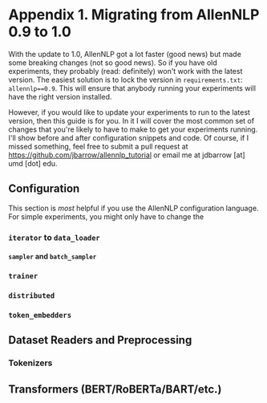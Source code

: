 # Appendix 1. Migrating from AllenNLP 0.9 to 1.0

With the update to 1.0, AllenNLP got a lot faster (good news) but made some breaking changes (not so good news).
So if you have old experiments, they probably (read: definitely) won't work with the latest version.
The easiest solution is to lock the version in `requirements.txt`: `allennlp==0.9`.
This will ensure that anybody running your experiments will have the right version installed.

However, if you would like to update your experiments to run to the latest version, then this guide is for you.
In it I will cover the most common set of changes that you're likely to have to make to get your experiments running.
I'll show before and after configuration snippets and code.
Of course, if I missed something, feel free to submit a pull request at https://github.com/jbarrow/allennlp_tutorial or email me at jdbarrow [at] umd [dot] edu.

## Configuration

This section is *most* helpful if you use the AllenNLP configuration language.
For simple experiments, you might only have to change the

### `iterator` to `data_loader`

#### `sampler` and `batch_sampler`

### `trainer`



### `distributed`

### `token_embedders`

## Dataset Readers and Preprocessing

### Tokenizers

## Transformers (BERT/RoBERTa/BART/etc.)

